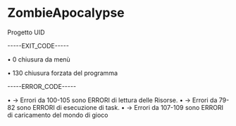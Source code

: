 # ZombieApocalypse
Progetto UID

-----EXIT_CODE----- 

• 0 chiusura da menù

• 130 chiusura forzata del programma

-----ERROR_CODE-----

• -> Errori da 100-105 sono ERRORI di lettura delle Risorse.
• -> Errori da 79-82 sono ERRORI di esecuzione di task.
• -> Errori da 107-109 sono ERRORI di caricamento del mondo di gioco
